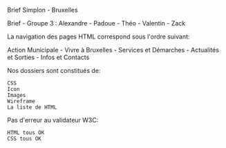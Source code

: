 Brief Simplon - Bruxelles

Brief - Groupe 3 : Alexandre - Padoue - Théo - Valentin - Zack

La navigation des pages HTML correspond sous l'ordre suivant:

Action Municipale - Vivre à Bruxelles - Services et Démarches - Actualités et Sorties - Infos et Contacts


Nos dossiers sont constitués de:

    CSS
    Icon
    Images
    Wireframe
    La liste de HTML

Pas d'erreur au validateur W3C:

    HTML tous OK
    CSS tous OK

